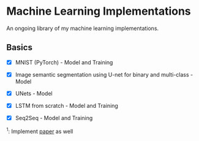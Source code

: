 # Machine Learning Implementations
An ongoing library of my machine learning implementations.

## Basics
- [x] MNIST (PyTorch) - Model and Training
- [x] Image semantic segmentation using U-net for binary and multi-class - Model
- [x] UNets - Model
- [x] LSTM from scratch - Model and Training
- [x] Seq2Seq - Model and Training


<sup>1</sup>: Implement [paper](https://arxiv.org/pdf/2104.00678v1.pdf) as well
